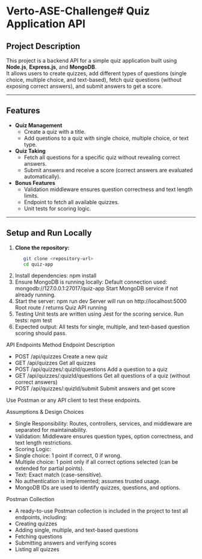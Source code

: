 # Verto-ASE-Challenge# Quiz Application API

## **Project Description**
This project is a backend API for a simple quiz application built using **Node.js**, **Express.js**, and **MongoDB**.  
It allows users to create quizzes, add different types of questions (single choice, multiple choice, and text-based), fetch quiz questions (without exposing correct answers), and submit answers to get a score.

---

## **Features**

- **Quiz Management**
  - Create a quiz with a title.
  - Add questions to a quiz with single choice, multiple choice, or text type.
- **Quiz Taking**
  - Fetch all questions for a specific quiz without revealing correct answers.
  - Submit answers and receive a score (correct answers are evaluated automatically).
- **Bonus Features**
  - Validation middleware ensures question correctness and text length limits.
  - Endpoint to fetch all available quizzes.
  - Unit tests for scoring logic.

---

## **Setup and Run Locally**

1. **Clone the repository:**
   ```bash
      git clone <repository-url>
      cd quiz-app
2. Install dependencies:
    npm install
3. Ensure MongoDB is running locally:
    Default connection used: mongodb://127.0.0.1:27017/quiz-app
    Start MongoDB service if not already running.
4. Start the server:
    npm run dev
    Server will run on http://localhost:5000
    Root route / returns Quiz API running
5. Testing
    Unit tests are written using Jest for the scoring service.
    Run tests:
    npm test
6. Expected output:
    All tests for single, multiple, and text-based question scoring should pass.

API Endpoints
    Method	Endpoint	Description
   - POST	/api/quizzes	Create a new quiz
   - GET	/api/quizzes	Get all quizzes
   - POST	/api/quizzes/:quizId/questions	Add a question to a quiz
   - GET	/api/quizzes/:quizId/questions	Get all questions of a quiz (without correct answers)
   - POST	/api/quizzes/:quizId/submit	Submit answers and get score

Use Postman or any API client to test these endpoints.

Assumptions & Design Choices
   - Single Responsibility: Routes, controllers, services, and middleware are separated for maintainability.
   - Validation: Middleware ensures question types, option correctness, and text length restrictions.
   - Scoring Logic:
   - Single choice: 1 point if correct, 0 if wrong.
   - Multiple choice: 1 point only if all correct options selected (can be extended for partial points).
   - Text: Exact match (case-sensitive).
   - No authentication is implemented; assumes trusted usage.
   - MongoDB IDs are used to identify quizzes, questions, and options.
    
Postman Collection
   - A ready-to-use Postman collection is included in the project to test all endpoints, including:
   - Creating quizzes
   - Adding single, multiple, and text-based questions
   - Fetching questions
   - Submitting answers and verifying scores
   - Listing all quizzes

